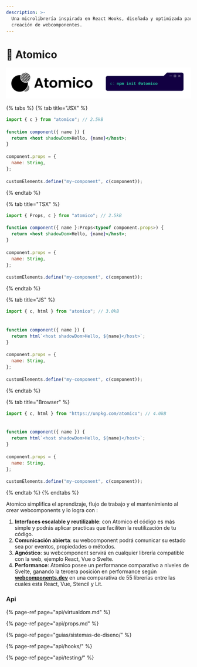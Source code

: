 ```yaml
---
description: >-
  Una microlibrería inspirada en React Hooks, diseñada y optimizada para la
  creación de webcomponentes.
---
```


# 👋 Atomico

![](.gitbook/assets/header-2.svg)

{% tabs %}
{% tab title="JSX" %}
```jsx
import { c } from "atomico"; // 2.5kB

function component({ name }) {
  return <host shadowDom>Hello, {name}</host>;
}

component.props = {
  name: String,
};

customElements.define("my-component", c(component));
```
{% endtab %}

{% tab title="TSX" %}
```jsx
import { Props, c } from "atomico"; // 2.5kB

function component({ name }:Props<typeof component.props>) {
  return <host shadowDom>Hello, {name}</host>;
}

component.props = {
  name: String,
};

customElements.define("my-component", c(component));
```
{% endtab %}

{% tab title="JS" %}
```javascript
import { c, html } from "atomico"; // 3.0kB


function component({ name }) {
  return html`<host shadowDom>Hello, ${name}</host>`;
}

component.props = {
  name: String,
};

customElements.define("my-component", c(component));
```
{% endtab %}

{% tab title="Browser" %}
```javascript
import { c, html } from "https://unpkg.com/atomico"; // 4.0kB


function component({ name }) {
  return html`<host shadowDom>Hello, ${name}</host>`;
}

component.props = {
  name: String,
};

customElements.define("my-component", c(component));
```
{% endtab %}
{% endtabs %}

Atomico simplifica el aprendizaje, flujo de trabajo y el mantenimiento al crear webcomponents y lo  logra con :

1. **Interfaces escalable y reutilizable**: con Atomico el código es más simple y podrás aplicar practicas que faciliten la reutilización de tu código.
2. **Comunicación abierta**: su webcomponent podrá comunicar su estado sea por eventos, propiedades o métodos.
3. **Agnóstico**: su webcomponent servirá en cualquier librería compatible con la web, ejemplo React, Vue o Svelte.
4. **Performance**: Atomico posee un performance comparativo a niveles de Svelte, ganando la tercera posición en performance según [**webcomponents.dev**](https://twitter.com/atomicojs/status/1391775734641745929)  en una comparativa de 55 librerías entre las cuales esta React, Vue, Stencil y Lit.

### Api

{% page-ref page="api/virtualdom.md" %}

{% page-ref page="api/props.md" %}

{% page-ref page="guias/sistemas-de-diseno/" %}

{% page-ref page="api/hooks/" %}

{% page-ref page="api/testing/" %}



